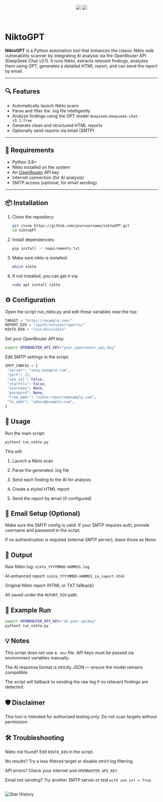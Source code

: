 <p align="center">
   <A href="https://github.com/sudo-q00us/NiktoGPT/issues"><img src="https://img.shields.io/github/issues/sudo-q00us/NiktoGPT"></A>
   <A href="https://github.com/sudo-q00us/NiktoGPT/issues?q=is%3Aissue%20state%3Aclosed"><img src="https://img.shields.io/github/issues-closed/sudo-q00us/NiktoGPT"></A>
</p><BR>

# NiktoGPT

**NiktoGPT** is a Python automation tool that enhances the classic Nikto web vulnerability scanner by integrating AI analysis via the OpenRouter API (DeepSeek Chat v3.1). It runs Nikto, extracts relevant findings, analyzes them using GPT, generates a detailed HTML report, and can send the report by email.

---

## 🔍 Features

- Automatically launch Nikto scans
- Parse and filter the .log file intelligently
- Analyze findings using the GPT model `deepseek/deepseek-chat-v3.1:free`
- Generate clean and structured HTML reports
- Optionally send reports via email (SMTP)

---

## 🧰 Requirements

- Python 3.8+
- Nikto installed on the system
- An [OpenRouter](https://openrouter.ai/) API key
- Internet connection (for AI analysis)
- SMTP access (optional, for email sending)

---

## 📦 Installation

1. Clone the repository:
   ```bash
   git clone https://github.com/yourusername/niktoGPT.git
   cd niktoGPT

2. Install dependencies:
   ```bash
   pip install -r requirements.txt

3. Make sure nikto is installed:
   ```bash
   which nikto
   
4. If not installed, you can get it via:
   ```bash
   sudo apt install nikto

## ⚙️ Configuration

Open the script run_nikto.py and edit these variables near the top:
   ```python
   TARGET = "https://example.com/"
   REPORT_DIR = "/path/to/save/reports/"
   NIKTO_BIN = "/usr/bin/nikto"
   ```

Set your OpenRouter API key:
   ```bash
   export OPENROUTER_API_KEY="your_openrouter_api_key"
   ```
Edit SMTP settings in the script:
   ```python
   SMTP_CONFIG = {
    "server": "smtp.example.com",
    "port": 25,
    "use_ssl": False,
    "starttls": False,
    "username": None,
    "password": None,
    "from_addr": "nikto-reports@example.com",
    "to_addr": "admin@example.com",
}
```
## 🚀 Usage

Run the main script:
   ```bash
   python3 run_nikto.py
   ```
This will:

   1. Launch a Nikto scan

   2. Parse the generated .log file

   3. Send each finding to the AI for analysis

   4. Create a styled HTML report

   5. Send the report by email (if configured)

## 📨 Email Setup (Optional)

Make sure the SMTP config is valid. If your SMTP requires auth, provide username and password in the script.

If no authentication is required (internal SMTP server), leave those as None.

## 📁 Output

Raw Nikto log: ```nikto_YYYYMMDD-HHMMSS.log```

AI-enhanced report: ```nikto_YYYYMMDD-HHMMSS_ia_report.html```

Original Nikto report (HTML or TXT fallback)

All saved under the ```REPORT_DIR``` path.

## 🧪 Example Run
   ```bash
   export OPENROUTER_API_KEY="sk-your-apikey"
   python3 run_nikto.py
   ```
## 💡 Notes

This script does not use a ```.env``` file. API keys must be passed via environment variables manually.

The AI response format is strictly JSON — ensure the model remains compatible.

The script will fallback to sending the raw log if no relevant findings are detected.

## 🛡️ Disclaimer

This tool is intended for authorized testing only. Do not scan targets without permission.

## 🛠 Troubleshooting

Nikto not found? Edit ```NIKTO_BIN``` in the script.

No results? Try a less filtered target or disable strict log filtering.

API errors? Check your internet and ```OPENROUTER_API_KEY```.

Email not sending? Try another SMTP server or test ```with use_ssl = True```.

##
<picture>
  <source
    media="(prefers-color-scheme: dark)"
    srcset="
      https://api.star-history.com/svg?repos=sudo-q00us/NiktoGPT&type=Date&theme=dark
    "
  />
  <source
    media="(prefers-color-scheme: light)"
    srcset="
      https://api.star-history.com/svg?repos=sudo-q00us/NiktoGPT&type=Date&theme=dark
    "
  />
  <img
    alt="Star History"
    src="https://api.star-history.com/svg?repos=sudo-q00us/NiktoGPT&type=Date&theme=dark"
  />
</picture>
